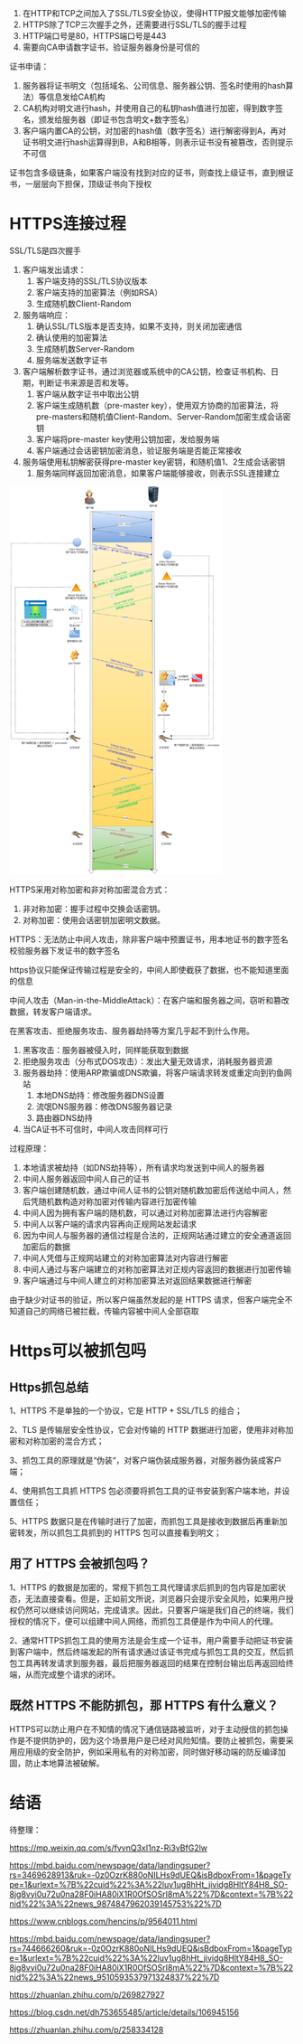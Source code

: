 

1. 在HTTP和TCP之间加入了SSL/TLS安全协议，使得HTTP报文能够加密传输
2. HTTPS除了TCP三次握手之外，还需要进行SSL/TLS的握手过程
3. HTTP端口号是80，HTTPS端口号是443
4. 需要向CA申请数字证书，验证服务器身份是可信的

证书申请：

1. 服务器将证书明文（包括域名、公司信息、服务器公钥、签名时使用的hash算法）等信息发给CA机构
2. CA机构对明文进行hash，并使用自己的私钥hash值进行加密，得到数字签名，颁发给服务器（即证书包含明文+数字签名）
3. 客户端内置CA的公钥，对加密的hash值（数字签名）进行解密得到A，再对证书明文进行hash运算得到B，A和B相等，则表示证书没有被篡改，否则提示不可信

证书包含多级链条，如果客户端没有找到对应的证书，则查找上级证书，直到根证书，一层层向下担保，顶级证书向下授权

# HTTPS连接过程

SSL/TLS是四次握手

1. 客户端发出请求：
   1. 客户端支持的SSL/TLS协议版本
   2. 客户端支持的加密算法（例如RSA）
   3. 生成随机数Client-Random
2. 服务端响应：
   1. 确认SSL/TLS版本是否支持，如果不支持，则关闭加密通信
   2. 确认使用的加密算法
   3. 生成随机数Server-Random
   4. 服务端发送数字证书
3. 客户端解析数字证书，通过浏览器或系统中的CA公钥，检查证书机构、日期，判断证书来源是否和发等。
   1. 客户端从数字证书中取出公钥
   2. 客户端生成随机数（pre-master key），使用双方协商的加密算法，将pre-masters和随机值Client-Random、Server-Random加密生成会话密钥
   3. 客户端将pre-master key使用公钥加密，发给服务端
   4. 客户端通过会话密钥加密消息，验证服务端是否能正常接收
4. 服务端使用私钥解密获得pre-master key密钥，和随机值1、2生成会话密钥
   1. 服务端同样返回加密消息，如果客户端能够接收，则表示SSL连接建立

<img src="HTTPS/HTTPS连接过程.png" style="zoom:67%;" />

HTTPS采用对称加密和非对称加密混合方式：

1. 非对称加密：握手过程中交换会话密钥。
2. 对称加密：使用会话密钥加密明文数据。

HTTPS：无法防止中间人攻击，除非客户端中预置证书，用本地证书的数字签名校验服务器下发证书的数字签名

https协议只能保证传输过程是安全的，中间人即使截获了数据，也不能知道里面的信息

中间人攻击（Man-in-the-MiddleAttack）：在客户端和服务器之间，窃听和篡改数据，转发客户端请求。

在黑客攻击、拒绝服务攻击、服务器劫持等方案几乎起不到什么作用。

1. 黑客攻击：服务器被侵入时，同样能获取到数据
2. 拒绝服务攻击（分布式DOS攻击）：发出大量无效请求，消耗服务器资源
3. 服务器劫持：使用ARP欺骗或DNS欺骗，将客户端请求转发或重定向到钓鱼网站
   1. 本地DNS劫持：修改服务器DNS设置
   2. 流氓DNS服务器：修改DNS服务器记录
   3. 路由器DNS劫持
4. 当CA证书不可信时，中间人攻击同样可行

过程原理：

1. 本地请求被劫持（如DNS劫持等），所有请求均发送到中间人的服务器
2. 中间人服务器返回中间人自己的证书
3. 客户端创建随机数，通过中间人证书的公钥对随机数加密后传送给中间人，然后凭随机数构造对称加密对传输内容进行加密传输
4. 中间人因为拥有客户端的随机数，可以通过对称加密算法进行内容解密
5. 中间人以客户端的请求内容再向正规网站发起请求
6. 因为中间人与服务器的通信过程是合法的，正规网站通过建立的安全通道返回加密后的数据
7. 中间人凭借与正规网站建立的对称加密算法对内容进行解密
8. 中间人通过与客户端建立的对称加密算法对正规内容返回的数据进行加密传输
9. 客户端通过与中间人建立的对称加密算法对返回结果数据进行解密

由于缺少对证书的验证，所以客户端虽然发起的是 HTTPS 请求，但客户端完全不知道自己的网络已被拦截，传输内容被中间人全部窃取

# Https可以被抓包吗

## Https抓包总结

1、HTTPS 不是单独的一个协议，它是 HTTP + SSL/TLS 的组合；

2、TLS 是传输层安全性协议，它会对传输的 HTTP 数据进行加密，使用非对称加密和对称加密的混合方式；

3、抓包工具的原理就是“伪装“，对客户端伪装成服务器，对服务器伪装成客户端；

4、使用抓包工具抓 HTTPS 包必须要将抓包工具的证书安装到客户端本地，并设置信任；

5、HTTPS 数据只是在传输时进行了加密，而抓包工具是接收到数据后再重新加密转发，所以抓包工具抓到的 HTTPS 包可以直接看到明文；

## 用了 HTTPS 会被抓包吗？

1、HTTPS 的数据是加密的，常规下抓包工具代理请求后抓到的包内容是加密状态，无法直接查看。但是，正如前文所说，浏览器只会提示安全风险，如果用户授权仍然可以继续访问网站，完成请求。因此，只要客户端是我们自己的终端，我们授权的情况下，便可以组建中间人网络，而抓包工具便是作为中间人的代理。

2、通常HTTPS抓包工具的使用方法是会生成一个证书，用户需要手动把证书安装到客户端中，然后终端发起的所有请求通过该证书完成与抓包工具的交互，然后抓包工具再转发请求到服务器，最后把服务器返回的结果在控制台输出后再返回给终端，从而完成整个请求的闭环。

## 既然 HTTPS 不能防抓包，那 HTTPS 有什么意义？

HTTPS可以防止用户在不知情的情况下通信链路被监听，对于主动授信的抓包操作是不提供防护的，因为这个场景用户是已经对风险知情。要防止被抓包，需要采用应用级的安全防护，例如采用私有的对称加密，同时做好移动端的防反编译加固，防止本地算法被破解。

# 结语

待整理：

https://mp.weixin.qq.com/s/fvvnQ3xI1nz-Ri3vBfG2lw

https://mbd.baidu.com/newspage/data/landingsuper?rs=3469628913&ruk=-0z0OzrK880oNILHs9dUEQ&isBdboxFrom=1&pageType=1&urlext=%7B%22cuid%22%3A%22luv1ug8hHt_jividg8HltY84H8_SO-8jg8vyi0u72u0na28F0iHA80iX1R0OfSOSrI8mA%22%7D&context=%7B%22nid%22%3A%22news_9874847962039145753%22%7D

https://www.cnblogs.com/hencins/p/9564011.html

https://mbd.baidu.com/newspage/data/landingsuper?rs=744666260&ruk=-0z0OzrK880oNILHs9dUEQ&isBdboxFrom=1&pageType=1&urlext=%7B%22cuid%22%3A%22luv1ug8hHt_jividg8HltY84H8_SO-8jg8vyi0u72u0na28F0iHA80iX1R0OfSOSrI8mA%22%7D&context=%7B%22nid%22%3A%22news_9510593537971324837%22%7D

https://zhuanlan.zhihu.com/p/269827927

https://blog.csdn.net/dh753655485/article/details/106945156

https://zhuanlan.zhihu.com/p/258334128
